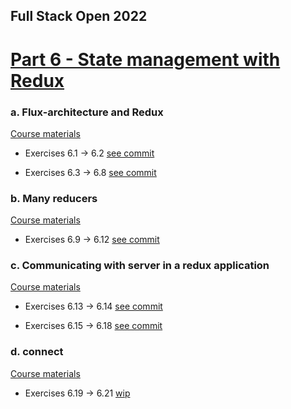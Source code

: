 ## Full Stack Open 2022

# [Part 6 - State management with Redux](https://fullstackopen.com/en/part6)

### a. Flux-architecture and Redux

[Course materials](https://fullstackopen.com/en/part6/flux_architecture_and_redux)

- Exercises 6.1 -> 6.2 [see commit](https://github.com/julio4/2022-fullstack-open/commit/669b70fb0254bb35648ebbeb47c76b60e4b49f6e)

- Exercises 6.3 -> 6.8 [see commit](https://github.com/julio4/2022-fullstack-open/commit/463e5d1078640ba887f7bf46d458128ae7ba1f0b)

### b. Many reducers

[Course materials](https://fullstackopen.com/en/part6/many_reducers)

- Exercises 6.9 -> 6.12 [see commit](https://github.com/julio4/2022-fullstack-open/commit/e4629d3754c636d7f81db1d14d9993af979ec6b2)

### c. Communicating with server in a redux application

[Course materials](https://fullstackopen.com/en/part6/communicating_with_server_in_a_redux_application)

- Exercises 6.13 -> 6.14 [see commit](https://github.com/julio4/2022-fullstack-open/commit/a0c257ca2d03efea5b538639c0fee618bf0372bb)

- Exercises 6.15 -> 6.18 [see commit](https://github.com/julio4/2022-fullstack-open/commit/1b9a9f70a42cb7f6578a6ab8be23dfc2a563d05b)

### d. connect

[Course materials](https://fullstackopen.com/en/part6/connect)

- Exercises 6.19 -> 6.21 [wip](.)
